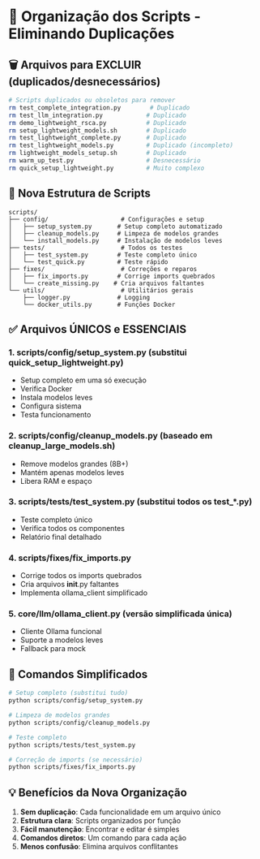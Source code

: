# 📂 Organização dos Scripts - Eliminando Duplicações

## 🗑️ **Arquivos para EXCLUIR (duplicados/desnecessários)**

```bash
# Scripts duplicados ou obsoletos para remover
rm test_complete_integration.py        # Duplicado
rm test_llm_integration.py            # Duplicado  
rm demo_lightweight_rsca.py           # Duplicado
rm setup_lightweight_models.sh        # Duplicado
rm test_lightweight_complete.py       # Duplicado
rm test_lightweight_models.py         # Duplicado (incompleto)
rm lightweight_models_setup.sh        # Duplicado
rm warm_up_test.py                    # Desnecessário
rm quick_setup_lightweight.py         # Muito complexo
```

## 📁 **Nova Estrutura de Scripts**

```
scripts/
├── config/                    # Configurações e setup
│   ├── setup_system.py       # Setup completo automatizado
│   ├── cleanup_models.py     # Limpeza de modelos grandes
│   └── install_models.py     # Instalação de modelos leves
├── tests/                     # Todos os testes
│   ├── test_system.py        # Teste completo único
│   └── test_quick.py         # Teste rápido
├── fixes/                     # Correções e reparos
│   ├── fix_imports.py        # Corrige imports quebrados
│   └── create_missing.py    # Cria arquivos faltantes
└── utils/                     # Utilitários gerais
    ├── logger.py             # Logging
    └── docker_utils.py       # Funções Docker
```

## ✅ **Arquivos ÚNICOS e ESSENCIAIS**

### 1. **scripts/config/setup_system.py** (substitui quick_setup_lightweight.py)
- Setup completo em uma só execução
- Verifica Docker
- Instala modelos leves
- Configura sistema
- Testa funcionamento

### 2. **scripts/config/cleanup_models.py** (baseado em cleanup_large_models.sh)
- Remove modelos grandes (8B+)  
- Mantém apenas modelos leves
- Libera RAM e espaço

### 3. **scripts/tests/test_system.py** (substitui todos os test_*.py)
- Teste completo único
- Verifica todos os componentes
- Relatório final detalhado

### 4. **scripts/fixes/fix_imports.py**
- Corrige todos os imports quebrados
- Cria arquivos __init__.py faltantes
- Implementa ollama_client simplificado

### 5. **core/llm/ollama_client.py** (versão simplificada única)
- Cliente Ollama funcional
- Suporte a modelos leves
- Fallback para mock

## 🎯 **Comandos Simplificados**

```bash
# Setup completo (substitui tudo)
python scripts/config/setup_system.py

# Limpeza de modelos grandes
python scripts/config/cleanup_models.py  

# Teste completo
python scripts/tests/test_system.py

# Correção de imports (se necessário)
python scripts/fixes/fix_imports.py
```

## 💡 **Benefícios da Nova Organização**

1. **Sem duplicação**: Cada funcionalidade em um arquivo único
2. **Estrutura clara**: Scripts organizados por função
3. **Fácil manutenção**: Encontrar e editar é simples
4. **Comandos diretos**: Um comando para cada ação
5. **Menos confusão**: Elimina arquivos conflitantes